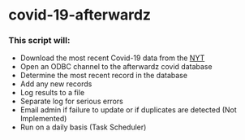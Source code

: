 # covid-19-afterwardz

### This script will: 

 * Download the most recent Covid-19 data from the [NYT](https://github.com/nytimes/covid-19-data) 
 * Open an ODBC channel to the afterwardz covid database 
 * Determine the most recent record in the database 
 * Add any new records 
 * Log results to a file 
 * Separate log for serious errors 
 * Email admin if failure to update or if duplicates are detected (Not Implemented) 
 * Run on a daily basis (Task Scheduler)
